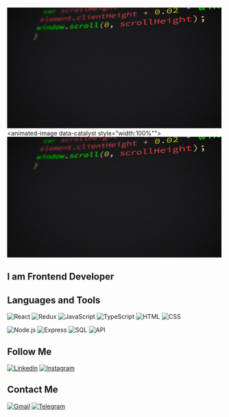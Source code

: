 [![Header](https://github.com/NikitaListopad/NikitaListopad/blob/main/assets/coding.gif?raw=true)](https://github.com/NikitaListopad)
<animated-image data-catalyst style="width:100%""><a href="https://github.com/NikitaListopad" data-target="animated-image.originalLink"><img src="https://github.com/NikitaListopad/NikitaListopad/raw/main/assets/coding.gif?raw=true" alt="Header" style="max-width: 100%; display: inline-block;" data-target="animated-image.originalImage"></a></animated-image>
## I am Frontend Developer

## Languages and Tools
![React](https://img.shields.io/badge/React-000000??style=for-the-badge&logo=react)
![Redux](https://img.shields.io/badge/Redux-000000??style=for-the-badge&logo=Redux)
![JavaScript](https://img.shields.io/badge/JavaScript-000000??style=for-the-badge&logo=JavaScript)
![TypeScript](https://img.shields.io/badge/TypeScript-000000??style=for-the-badge&logo=TypeScript)
![HTML](https://img.shields.io/badge/HTML-000000??style=for-the-badge&logo=HTML5)
![CSS](https://img.shields.io/badge/CSS-000000??style=for-the-badge&logo=CSS3)


![Node.js](https://img.shields.io/badge/Node.js-000000??style=for-the-badge&logo=Node.js)
![Express](https://img.shields.io/badge/Express-000000??style=for-the-badge&logo=Express)
![SQL](https://img.shields.io/badge/SQL-000000??style=for-the-badge&logo=MYSQL)
![API](https://img.shields.io/badge/API-000000??style=for-the-badge&logo=appveyor)

## Follow Me
[![Linkedin](https://img.shields.io/badge/Linkedin-000000??style=for-the-badge&logo=Linkedin)](https://www.linkedin.com/in/mykyta-lystopad-370a23179/)
[![Instagram](https://img.shields.io/badge/Instagram-000000??style=for-the-badge&logo=Instagram)](https://www.instagram.com/nikitalistopad/)

## Contact Me
[![Gmail](https://img.shields.io/badge/Gmail-000000??style=for-the-badge&logo=Gmail)](mailto:listopad.nikita96@gmail.com)
[![Telegram](https://img.shields.io/badge/Telegram-000000??style=for-the-badge&logo=Telegram)]((https://t.me/Lnikita))
